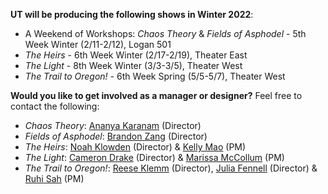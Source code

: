 **UT will be producing the following shows in Winter 2022**:

* A Weekend of Workshops: *Chaos Theory* & *Fields of Asphodel* - 5th Week Winter (2/11-2/12), Logan 501
* *The Heirs* - 6th Week Winter (2/17-2/19), Theater East
* *The Light* - 8th Week Winter (3/3-3/5), Theater West
* *The Trail to Oregon!* - 6th Week Spring (5/5-5/7), Theater West

**Would you like to get involved as a manager or designer?** Feel free to contact the following:

* *Chaos Theory*: [Ananya Karanam](mailto:akaranam@uchicago.edu) (Director)
* *Fields of Asphodel*: [Brandon Zang](mailto:brandonzang@uchicago.edu) (Director)
* *The Heirs*: [Noah Klowden](mailto:noahklowden@uchicago.edu) (Director) & [Kelly Mao](mailto:kellymao@uchicago.edu) (PM)
* *The Light*: [Cameron Drake](mailto:drakecm@uchicago.edu) (Director) & [Marissa McCollum](mailto:mmccollum@uchicago.edu) (PM)
* *The Trail to Oregon!*: [Reese Klemm](mailto:klemm@uchicago.edu) (Director), [Julia Fennell](mailto:julia.shea.fennell@gmail.com) (Director) & [Ruhi Sah](mailto:rusah@uchicago.edu) (PM)

